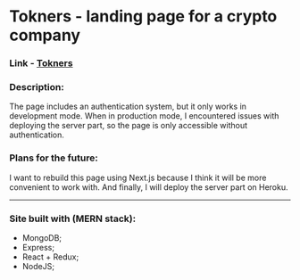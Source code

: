 # **Tokners** - landing page for a crypto company

### Link - [Tokners](https://my-tokners.netlify.app/)

### Description:

The page includes an authentication system, but it only works in development mode. When in production mode, I encountered issues with deploying the server part, so the page is only accessible without authentication.

### Plans for the future:

I want to rebuild this page using Next.js because I think it will be more convenient to work with. And finally, I will deploy the server part on Heroku.

---

### Site built with (MERN stack):

-  MongoDB;
-  Express;
-  React + Redux;
-  NodeJS;
